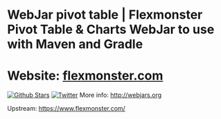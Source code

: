 # WebJar pivot table | Flexmonster Pivot Table & Charts WebJar to use with Maven and Gradle

# Website: [flexmonster.com](https://www.flexmonster.com)
[![Github Stars](https://img.shields.io/github/stars/flexmonster?style=social)](https://github.com/flexmonster) [![Twitter](https://img.shields.io/twitter/follow/Flexmonster?style=social)](https://twitter.com/Flexmonster)
More info: http://webjars.org

Upstream: https://www.flexmonster.com/
